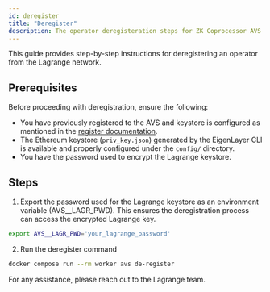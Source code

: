 ```yaml
---
id: deregister
title: "Deregister"
description: The operator deregisteration steps for ZK Coprocessor AVS
---
```


This guide provides step-by-step instructions for deregistering an operator from the Lagrange network.

## Prerequisites

Before proceeding with deregistration, ensure the following:

- You have previously registered to the AVS and keystore is configured as mentioned in the [register documentation](/zk-coprocessor/avs-operators/register).
- The Ethereum keystore (`priv_key.json`) generated by the EigenLayer CLI is available and properly configured under the `config/` directory.
- You have the password used to encrypt the Lagrange keystore.

## Steps

1. Export the password used for the Lagrange keystore as an environment variable (AVS\_\_LAGR_PWD). This ensures the deregistration process can access the encrypted Lagrange key.

```bash
export AVS__LAGR_PWD='your_lagrange_password'
```

2. Run the deregister command

```bash
docker compose run --rm worker avs de-register
```

For any assistance, please reach out to the Lagrange team.
